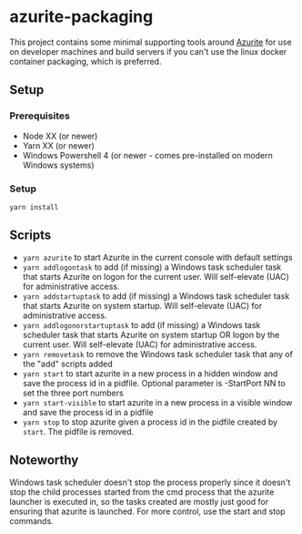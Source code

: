 # azurite-packaging
This project contains some minimal supporting tools around [Azurite](https://github.com/Azure/Azurite) for use on developer machines and build servers if you can't use the linux docker container packaging, which is preferred.

## Setup

### Prerequisites
* Node XX (or newer)
* Yarn XX (or newer)
* Windows Powershell 4 (or newer - comes pre-installed on modern Windows systems)

### Setup

    yarn install

## Scripts

* `yarn azurite` to start Azurite in the current console with default settings
* `yarn addlogontask` to add (if missing) a Windows task scheduler task that starts Azurite on logon for the current user. Will self-elevate (UAC) for administrative access.
* `yarn addstartuptask` to add (if missing) a Windows task scheduler task that starts Azurite on system startup. Will self-elevate (UAC) for administrative access.
* `yarn addlogonorstartuptask` to add (if missing) a Windows task scheduler task that starts Azurite on system startup OR logon by the current user. Will self-elevate (UAC) for administrative access.
* `yarn removetask` to remove the Windows task scheduler task that any of the "add" scripts added
* `yarn start` to start azurite in a new process in a hidden window and save the process id in a pidfile. Optional parameter is -StartPort NN to set the three port numbers
* `yarn start-visible` to start azurite in a new process in a visible window and save the process id in a pidfile
* `yarn stop` to stop azurite given a process id in the pidfile created by `start`. The pidfile is removed.

## Noteworthy
Windows task scheduler doesn't stop the process properly since it doesn't stop the child processes started from the cmd process that the azurite launcher is executed in,
so the tasks created are mostly just good for ensuring that azurite is launched.
For more control, use the start and stop commands.
